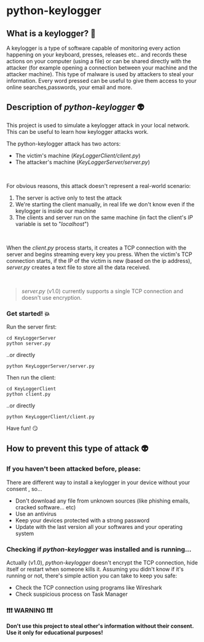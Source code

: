 # python-keylogger

## What is a keylogger? :tea:
A keylogger is a type of software capable of monitoring every action happening on your keyboard, presses, releases etc.. and records these actions on your computer (using a file) or can be shared directly with the attacker (for example opening a connection between your machine and the attacker machine). This type of malware is used by attackers to steal your information. Every word pressed can be useful to give them access to your online searches,passwords, your email and more.

## Description of *python-keylogger* :alien:
This project is used to simulate a keylogger attack in your local network. This can be useful to learn how keylogger attacks work.


The python-keylogger attack has two actors: <br>
- The victim's machine (*KeyLoggerClient/client.py*) 
- The attacker's machine (*KeyLoggerServer/server.py*)

<br>

For obvious reasons, this attack doesn't represent a real-world scenario:
1. The server is active only to test the attack 
2. We're starting the client manually, in real life we don't know even if the keylogger is inside our machine 
3. The clients and server run on the same machine (in fact the client's *IP* variable is set to "*localhost*")

<br> 

When the *client.py* process starts, it creates a TCP connection with the server and begins streaming every key you press. When the victim's TCP connection starts, if the IP of the victim is new (based on the ip address), *server.py* creates a text file to store all the data received. 

<br>

> *server.py* (v1.0) currently supports a single TCP connection and doesn't use encryption.    

### Get started! 💥

Run the server first:
```
cd KeyLoggerServer
python server.py
```
..or directly
```
python KeyLoggerServer/server.py
```
Then run the client:

```
cd KeyLoggerClient
python client.py
```
..or directly
```
python KeyLoggerClient/client.py
```

Have fun! :smirk:

## How to prevent this type of attack :alien:
### If you haven't been attacked before, please:

There are different way to install a keylogger in your device without your consent , so...  

- Don't download any file from unknown sources (like phishing emails, cracked software... etc)
- Use an antivirus
- Keep your devices protected with a strong password
- Update with the last version all your softwares and your operating system 

### Checking if *python-keylogger* was installed and is running... 

Actually (v1.0), *python-keylogger* doesn't encrypt the TCP connection, hide itself or restart when someone kills it. Assuming you didn't know if it's running or not, there's simple action you can take to keep you safe:

- Check the TCP connection using programs like Wireshark
- Check suspicious process on Task Manager 

### :exclamation::exclamation::exclamation: WARNING :exclamation::exclamation::exclamation:
**Don't use this project to steal other's information without their consent. Use it only for educational purposes!**
